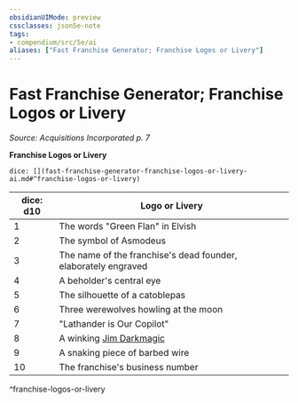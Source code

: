 ```yaml
---
obsidianUIMode: preview
cssclasses: json5e-note
tags:
- compendium/src/5e/ai
aliases: ["Fast Franchise Generator; Franchise Logos or Livery"]
---
```

# Fast Franchise Generator; Franchise Logos or Livery
*Source: Acquisitions Incorporated p. 7* 

**Franchise Logos or Livery**

`dice: [](fast-franchise-generator-franchise-logos-or-livery-ai.md#^franchise-logos-or-livery)`

| dice: d10 | Logo or Livery |
|-----------|----------------|
| 1 | The words "Green Flan" in Elvish |
| 2 | The symbol of Asmodeus |
| 3 | The name of the franchise's dead founder, elaborately engraved |
| 4 | A beholder's central eye |
| 5 | The silhouette of a catoblepas |
| 6 | Three werewolves howling at the moon |
| 7 | "Lathander is Our Copilot" |
| 8 | A winking [Jim Darkmagic](/Systems/5e/bestiary/npc/jim-darkmagic-ai.md) |
| 9 | A snaking piece of barbed wire |
| 10 | The franchise's business number |
^franchise-logos-or-livery